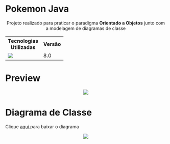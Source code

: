 # Pokemon Java

<div align="center">
    <p>Projeto realizado para praticar o paradigma <strong>Orientado a Objetos</strong> junto com a modelagem de diagramas de classe</p>
</div>
<div align=center>
    <table>
        <tr>
            <th>Tecnologias<br>Utilizadas</th>
            <th>Versão</th>
        </tr>
        <tr>
            <td>
                <img src="https://img.shields.io/badge/java-%23ED8B00.svg?style=for-the-badge&logo=java&logoColor=white">
            </td>
            <td>8.0</td>
        </tr>
    </table>
</div>

# Preview

<div align="center">
    <img src="https://github.com/diegoreiss/pokemon-java/blob/main/img/preview.png">
</div>

# Diagrama de Classe

<p> Clique
    <a href="https://github.com/diegoreiss/pokemon-java/blob/main/img/classDiagram.png" download>
        aqui
    </a>
    para baixar o diagrama
</p>

<div align="center">
    <img src="https://github.com/diegoreiss/pokemon-java/blob/main/img/classDiagram.png">
</div>

